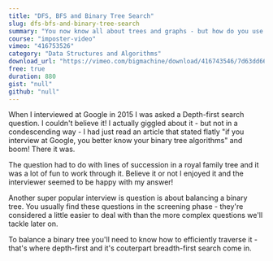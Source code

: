 ```yaml
---
title: "DFS, BFS and Binary Tree Search"
slug: dfs-bfs-and-binary-tree-search
summary: "You now know all about trees and graphs - but how do you use them? With search and traversal algorithms of course! This is the next part you'll need to know when you're asked a traversal question in an interview. And you will be. "
course: "imposter-video"
vimeo: "416753526"
category: "Data Structures and Algorithms"
download_url: "https://vimeo.com/bigmachine/download/416743546/7d63dd6643"
free: true
duration: 880
gist: "null"
github: "null"
---
```


When I interviewed at Google in 2015 I was asked a Depth-first search question. I couldn't believe it! I actually giggled about it - but not in a condescending way - I had just read an article that stated flatly "if you interview at Google, you better know your binary tree algorithms" and boom! There it was.

The question had to do with lines of succession in a royal family tree and it was a lot of fun to work through it. Believe it or not I enjoyed it and the interviewer seemed to be happy with my answer!

Another super popular interview is question is about balancing a binary tree. You usually find these questions in the screening phase - they're considered a little easier to deal with than the more complex questions we'll tackle later on.

To balance a binary tree you'll need to know how to efficiently traverse it - that's where depth-first and it's couterpart breadth-first search come in.

